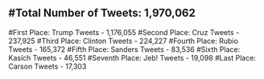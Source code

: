 #Total Number of Tweets: 1,970,062 
---
#First Place: Trump Tweets - 1,176,055
#Second Place: Cruz Tweets - 237,925
#Third Place: Clinton Tweets - 224,227
#Fourth Place: Rubio Tweets - 165,372
#Fifth Place: Sanders Tweets - 83,536
#Sixth Place: Kasich Tweets - 46,551
#Seventh Place: Jeb! Tweets - 19,098
#Last Place: Carson Tweets - 17,303
